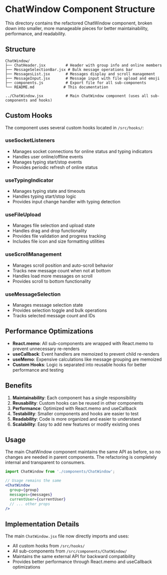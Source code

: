 # ChatWindow Component Structure

This directory contains the refactored ChatWindow component, broken down into smaller, more manageable pieces for better maintainability, performance, and readability.

## Structure

```
ChatWindow/
├── ChatHeader.jsx         # Header with group info and online members
├── MessageSelectionBar.jsx # Bulk message operations bar
├── MessagesList.jsx       # Messages display and scroll management
├── MessageInput.jsx       # Message input with file upload and emoji
├── components.js          # Export file for all sub-components
└── README.md             # This documentation

../ChatWindow.jsx          # Main ChatWindow component (uses all sub-components and hooks)
```

## Custom Hooks

The component uses several custom hooks located in `/src/hooks/`:

### useSocketListeners
- Manages socket connections for online status and typing indicators
- Handles user online/offline events
- Manages typing start/stop events
- Provides periodic refresh of online status

### useTypingIndicator
- Manages typing state and timeouts
- Handles typing start/stop logic
- Provides input change handler with typing detection

### useFileUpload
- Manages file selection and upload state
- Handles drag and drop functionality
- Provides file validation and progress tracking
- Includes file icon and size formatting utilities

### useScrollManagement
- Manages scroll position and auto-scroll behavior
- Tracks new message count when not at bottom
- Handles load more messages on scroll
- Provides scroll to bottom functionality

### useMessageSelection
- Manages message selection state
- Provides selection toggle and bulk operations
- Tracks selected message count and IDs

## Performance Optimizations

- **React.memo**: All sub-components are wrapped with React.memo to prevent unnecessary re-renders
- **useCallback**: Event handlers are memoized to prevent child re-renders
- **useMemo**: Expensive calculations like message grouping are memoized
- **Custom Hooks**: Logic is separated into reusable hooks for better performance and testing

## Benefits

1. **Maintainability**: Each component has a single responsibility
2. **Reusability**: Custom hooks can be reused in other components
3. **Performance**: Optimized with React.memo and useCallback
4. **Testability**: Smaller components and hooks are easier to test
5. **Readability**: Code is more organized and easier to understand
6. **Scalability**: Easy to add new features or modify existing ones

## Usage

The main ChatWindow component maintains the same API as before, so no changes are needed in parent components. The refactoring is completely internal and transparent to consumers.

```jsx
import ChatWindow from './components/ChatWindow';

// Usage remains the same
<ChatWindow
  group={group}
  messages={messages}
  currentUser={currentUser}
  // ... other props
/>
```

## Implementation Details

The main `ChatWindow.jsx` file now directly imports and uses:
- All custom hooks from `/src/hooks/`
- All sub-components from `/src/components/ChatWindow/`
- Maintains the same external API for backward compatibility
- Provides better performance through React.memo and useCallback optimizations
